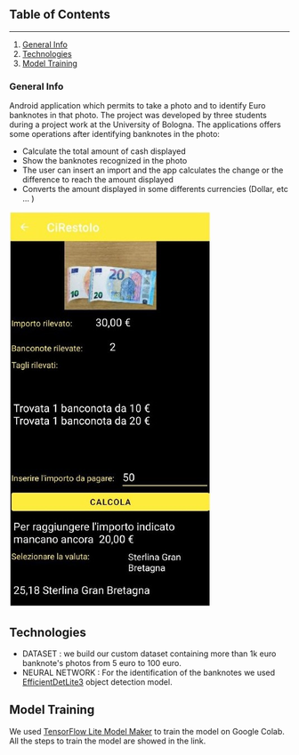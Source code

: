 ## Table of Contents
***
1. [General Info](#general-info)
2. [Technologies](#technologies)
3. [Model Training](#model-training)

### General Info

Android application which permits to take a photo and to identify Euro banknotes in that photo. The project was developed by three students during a project work at the University of Bologna.
The applications offers some operations after identifying banknotes in the photo:
* Calculate the total amount of cash displayed
* Show the banknotes recognized in the photo
* The user can insert an import and the app calculates the change or the difference to reach the amount displayed
* Converts the amount displayed in some differents currencies (Dollar, etc ... )

![alt text](doc/img/stat.jpg) 

## Technologies

* DATASET : we build our custom dataset containing more than 1k euro banknote's photos from 5 euro to 100 euro.
* NEURAL NETWORK : For the identification of the banknotes we used [EfficientDetLite3](https://github.com/google/automl/tree/master/efficientdet) object detection model.

## Model Training

We used [TensorFlow Lite Model Maker](https://www.tensorflow.org/lite/guide/model_maker) to train the model on Google Colab. All the steps to train the model are showed in the link. 

